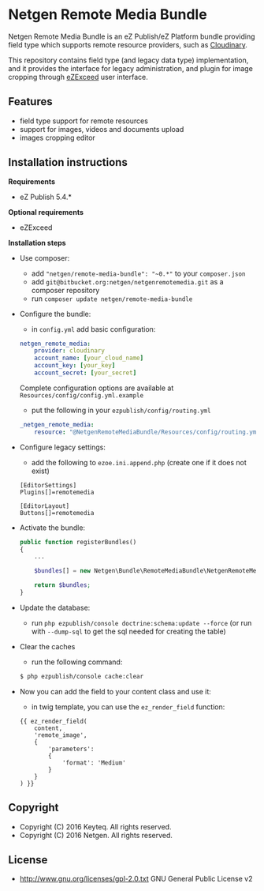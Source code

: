 # Netgen Remote Media Bundle #

Netgen Remote Media Bundle is an eZ Publish/eZ Platform bundle providing field type which supports remote resource providers, such as [Cloudinary](http://cloudinary.com/). 

This repository contains field type (and legacy data type) implementation, and it provides the interface for legacy administration, and plugin for image cropping through [eZExceed](http://www.ezexceed.com/) user interface. 


## Features ##

* field type support for remote resources
* support for images, videos and documents upload
* images cropping editor


## Installation instructions ##

**Requirements**
* eZ Publish 5.4.*

**Optional requirements**
* eZExceed

**Installation steps**
* Use composer:
    * add `"netgen/remote-media-bundle": "~0.*"` to your `composer.json`
    * add `git@bitbucket.org:netgen/netgenremotemedia.git` as a composer repository
    * run `composer update netgen/remote-media-bundle`
    
* Configure the bundle:
    * in `config.yml` add basic configuration:
    ```yaml
    netgen_remote_media:
        provider: cloudinary
        account_name: [your_cloud_name]
        account_key: [your_key]
        account_secret: [your_secret]
    ```
    Complete configuration options are available at `Resources/config/config.yml.example`
    * put the following in your `ezpublish/config/routing.yml`
    ```yml
    _netgen_remote_media:
        resource: "@NetgenRemoteMediaBundle/Resources/config/routing.yml"
    ```
    
* Configure legacy settings:
    * add the following to `ezoe.ini.append.php` (create one if it does not exist)
    ```
    [EditorSettings]
    Plugins[]=remotemedia
    
    [EditorLayout]
    Buttons[]=remotemedia
    ```
    
* Activate the bundle:
    ```php
    public function registerBundles()
    {
        ...
    
        $bundles[] = new Netgen\Bundle\RemoteMediaBundle\NetgenRemoteMediaBundle();
    
        return $bundles;
    }
    ```
    
* Update the database:
    * run `php ezpublish/console doctrine:schema:update --force` (or run with `--dump-sql` to get the sql needed for creating the table)
     
* Clear the caches
    * run the following command:
    ```bash
    $ php ezpublish/console cache:clear
    ```
    
* Now you can add the field to your content class and use it:
    * in twig template, you can use the `ez_render_field` function:
    ```
    {{ ez_render_field(
        content,
        'remote_image',
        {
            'parameters':
            {
                'format': 'Medium'
            }
        }
    ) }}

    ```


## Copyright ## 

* Copyright (C) 2016 Keyteq. All rights reserved.
* Copyright (C) 2016 Netgen. All rights reserved.

## License ##

* http://www.gnu.org/licenses/gpl-2.0.txt GNU General Public License v2
